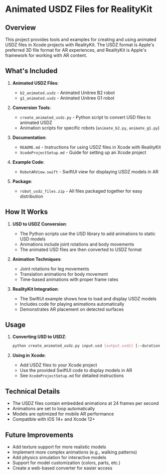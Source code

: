 # Animated USDZ Files for RealityKit

## Overview

This project provides tools and examples for creating and using animated USDZ files in Xcode projects with RealityKit. The USDZ format is Apple's preferred 3D file format for AR experiences, and RealityKit is Apple's framework for working with AR content.

## What's Included

1. **Animated USDZ Files**:
   - `b2_animated.usdz` - Animated Unitree B2 robot
   - `g1_animated.usdz` - Animated Unitree G1 robot

2. **Conversion Tools**:
   - `create_animated_usdz.py` - Python script to convert USD files to animated USDZ
   - Animation scripts for specific robots (`animate_b2.py`, `animate_g1.py`)

3. **Documentation**:
   - `README.md` - Instructions for using USDZ files in Xcode with RealityKit
   - `XcodeProjectSetup.md` - Guide for setting up an Xcode project

4. **Example Code**:
   - `RobotARView.swift` - SwiftUI view for displaying USDZ models in AR

5. **Package**:
   - `robot_usdz_files.zip` - All files packaged together for easy distribution

## How It Works

1. **USD to USDZ Conversion**:
   - The Python scripts use the USD library to add animations to static USD models
   - Animations include joint rotations and body movements
   - The animated USD files are then converted to USDZ format

2. **Animation Techniques**:
   - Joint rotations for leg movements
   - Translation animations for body movement
   - Time-based animations with proper frame rates

3. **RealityKit Integration**:
   - The SwiftUI example shows how to load and display USDZ models
   - Includes code for playing animations automatically
   - Demonstrates AR placement on detected surfaces

## Usage

1. **Converting USD to USDZ**:
   ```bash
   python create_animated_usdz.py input.usd [output.usdz] [--duration 3] [--fps 24]
   ```

2. **Using in Xcode**:
   - Add USDZ files to your Xcode project
   - Use the provided SwiftUI code to display models in AR
   - See `XcodeProjectSetup.md` for detailed instructions

## Technical Details

- The USDZ files contain embedded animations at 24 frames per second
- Animations are set to loop automatically
- Models are optimized for mobile AR performance
- Compatible with iOS 14+ and Xcode 12+

## Future Improvements

- Add texture support for more realistic models
- Implement more complex animations (e.g., walking patterns)
- Add physics simulation for interactive models
- Support for model customization (colors, parts, etc.)
- Create a web-based converter for easier access
